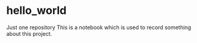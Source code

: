 # hello_world
Just one repository
This is a notebook which is used to record something about this project.
